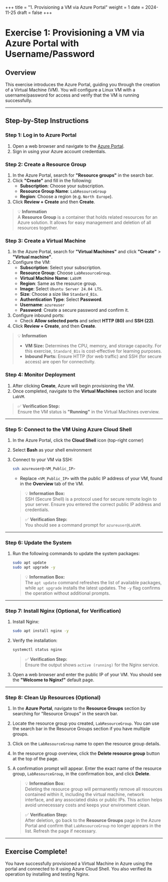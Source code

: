 +++
title = "1. Provisioning a VM via Azure Portal"
weight = 1
date = 2024-11-25
draft = false
+++

# Exercise 1: Provisioning a VM via Azure Portal with Username/Password

## Overview
This exercise introduces the Azure Portal, guiding you through the creation of a Virtual Machine (VM). You will configure a Linux VM with a username/password for access and verify that the VM is running successfully.

---

## **Step-by-Step Instructions**

### Step 1: Log in to Azure Portal
1. Open a web browser and navigate to the [Azure Portal](https://portal.azure.com/).
2. Sign in using your Azure account credentials.

### Step 2: Create a Resource Group
1. In the Azure Portal, search for **"Resource groups"** in the search bar.
2. Click **"Create"** and fill in the following:
   - **Subscription**: Choose your subscription.
   - **Resource Group Name**: `LabResourceGroup`
   - **Region**: Choose a region (e.g. `North Europe`).
3. Click **Review + Create** and then **Create**.

> 💡 **Information**<br>
> A **Resource Group** is a container that holds related resources for an Azure solution. It allows for easy management and deletion of all resources together.

### Step 3: Create a Virtual Machine
1. In the Azure Portal, search for **"Virtual Machines"** and click **"Create"** > **"Virtual machine"**.
2. Configure the VM:
   - **Subscription**: Select your subscription.
   - **Resource Group**: Choose `LabResourceGroup`.
   - **Virtual Machine Name**: `LabVM`
   - **Region**: Same as the resource group.
   - **Image**: Select `Ubuntu Server 24.04 LTS`.
   - **Size**: Choose a size like `Standard_B1s`.
   - **Authentication Type**: Select **Password**.
   - **Username**: `azureuser`
   - **Password**: Create a secure password and confirm it.
3. Configure inbound ports:
   - Check **Allow selected ports** and select **HTTP (80)** and **SSH (22)**.
4. Click **Review + Create**, and then **Create**.

> 💡 **Information**<br>
> - **VM Size:** Determines the CPU, memory, and storage capacity. For this exercise, `Standard_B1s` is cost-effective for learning purposes.  
> - **Inbound Ports:** Ensure HTTP (for web traffic) and SSH (for secure access) are open for connectivity.

### Step 4: Monitor Deployment
1. After clicking **Create**, Azure will begin provisioning the VM.  
2. Once completed, navigate to the **Virtual Machines** section and locate `LabVM`.

> ✅ **Verification Step:**<br>
> Ensure the VM status is **"Running"** in the Virtual Machines overview.

---

### Step 5: Connect to the VM Using Azure Cloud Shell
1. In the Azure Portal, click the **Cloud Shell** icon (top-right corner)
2. Select **Bash** as your shell environment
3. Connect to your VM via SSH:

   ```bash
   ssh azureuser@<VM_Public_IP>
   ```

   - Replace `<VM_Public_IP>` with the public IP address of your VM, found in the **Overview** tab of the VM.

   > 💡 **Information Box:**<br>
   > SSH (Secure Shell) is a protocol used for secure remote login to your server. Ensure you entered the correct public IP address and credentials.

   > ✅ **Verification Step:**<br>
   You should see a command prompt for `azureuser@LabVM`.

---

### Step 6: Update the System
1. Run the following commands to update the system packages:
   ```bash
   sudo apt update
   sudo apt upgrade -y
   ```

   > 💡 **Information Box:**<br>
   > The `apt update` command refreshes the list of available packages, while `apt upgrade` installs the latest updates. The `-y` flag confirms the operation without additional prompts.

---

### Step 7: Install Nginx (Optional, for Verification)
1. Install Nginx:

   ```bash
   sudo apt install nginx -y
   ```

2. Verify the installation:

   ```bash
   systemctl status nginx
   ```

   > ✅ **Verification Step:**<br>
   > Ensure the output shows `active (running)` for the Nginx service.

3. Open a web browser and enter the public IP of your VM. You should see the **"Welcome to Nginx!"** default page.

---

### Step 8: Clean Up Resources (Optional)

1. In the **Azure Portal**, navigate to the **Resource Groups** section by searching for "Resource Groups" in the search bar.  
   
2. Locate the resource group you created, `LabResourceGroup`. You can use the search bar in the Resource Groups section if you have multiple groups.

3. Click on the `LabResourceGroup` name to open the resource group details.

4. In the resource group overview, click the **Delete resource group** button at the top of the page.

5. A confirmation prompt will appear. Enter the exact name of the resource group, `LabResourceGroup`, in the confirmation box, and click **Delete**.

   > 💡 **Information Box:**  
   > Deleting the resource group will permanently remove all resources contained within it, including the virtual machine, network interface, and any associated disks or public IPs. This action helps avoid unnecessary costs and keeps your environment clean.

   > ✅ **Verification Step:**  
   > After deletion, go back to the **Resource Groups** page in the Azure Portal and confirm that `LabResourceGroup` no longer appears in the list. Refresh the page if necessary.

---

## Exercise Complete!
You have successfully provisioned a Virtual Machine in Azure using the portal and connected to it using Azure Cloud Shell. You also verified its operation by installing and testing Nginx.